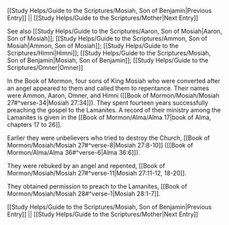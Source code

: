 [[Study Helps/Guide to the Scriptures/Mosiah, Son of Benjamin|Previous Entry]]  ||  [[Study Helps/Guide to the Scriptures/Mother|Next Entry]]

 See also [[Study Helps/Guide to the Scriptures/Aaron, Son of Mosiah|Aaron, Son of Mosiah]]; [[Study Helps/Guide to the Scriptures/Ammon, Son of Mosiah|Ammon, Son of Mosiah]]; [[Study Helps/Guide to the Scriptures/Himni|Himni]]; [[Study Helps/Guide to the Scriptures/Mosiah, Son of Benjamin|Mosiah, Son of Benjamin]]; [[Study Helps/Guide to the Scriptures/Omner|Omner]]

 In the Book of Mormon, four sons of King Mosiah who were converted after an angel appeared to them and called them to repentance. Their names were Ammon, Aaron, Omner, and Himni ([[Book of Mormon/Mosiah/Mosiah 27#^verse-34|Mosiah 27:34]]). They spent fourteen years successfully preaching the gospel to the Lamanites. A record of their ministry among the Lamanites is given in the [[Book of Mormon/Alma/Alma 17|book of Alma, chapters 17 to 26]].

 Earlier they were unbelievers who tried to destroy the Church, [[Book of Mormon/Mosiah/Mosiah 27#^verse-8|Mosiah 27:8-10]] ([[Book of Mormon/Alma/Alma 36#^verse-6|Alma 36:6]]).

 They were rebuked by an angel and repented, [[Book of Mormon/Mosiah/Mosiah 27#^verse-11|Mosiah 27:11-12, 18-20]].

 They obtained permission to preach to the Lamanites, [[Book of Mormon/Mosiah/Mosiah 28#^verse-1|Mosiah 28:1-7]].

[[Study Helps/Guide to the Scriptures/Mosiah, Son of Benjamin|Previous Entry]]  ||  [[Study Helps/Guide to the Scriptures/Mother|Next Entry]]